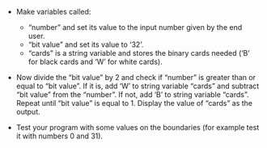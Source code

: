 - Make variables called:
    
    - “number” and set its value to the input number given by the end user.
    - “bit value” and set its value to ‘32’.
    - “cards” is a string variable and stores the binary cards needed (‘B’ for black cards and ‘W’ for white cards).

- Now divide the “bit value” by 2 and check if “number” is greater than or equal to “bit value”. If it is, add ‘W’ to string variable “cards” and subtract “bit value” from the “number”. If not, add ‘B’ to string variable “cards”. Repeat until “bit value” is equal to 1. Display the value of “cards” as the output.

- Test your program with some values on the boundaries (for example test it with numbers 0 and 31).